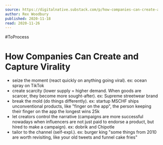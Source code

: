 ```yaml
---
source: https://digitalnative.substack.com/p/how-companies-can-create-and-capture
author: Rex Woodbury
published: 2020-11-18
read: 2020-11-26
---
```


#ToProcess

# How Companies Can Create and Capture Virality

- seize the moment (react quickly on anything going viral). ex: ocean spray on TikTok
- create scarcity (lower supply = higher demand. When goods are scarcer, they become more sought-after). ex: Supreme streetwear brand
- break the mold (do things differently). ex: startup MSCHF ships unconventional products, like "finger on the app", the person keeping their finger on the app the longest wins 25k
- let creators control the narrative (campaigns are more successful nowadays when influencers are not just paid to endorse a product, but hired to make a campaign). ex: dobrik and Chipotle
- tailor to the channel (self-expl.). ex: burger king "some things from 2010 are worth revisiting, like your old tweets and funnel cake fries"
